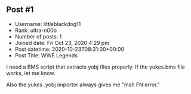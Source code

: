 ## Post #1
- Username: littleblackdog11
- Rank: ultra-n00b
- Number of posts: 1
- Joined date: Fri Oct 23, 2020 4:29 pm
- Post datetime: 2020-10-23T08:31:00+00:00
- Post Title: WWE Legends

I need a BMS script that extracts yobj files properly. If the yukes.bms file works, let me know.

Also the yukes .yobj importer always gives me "msh FN error."
